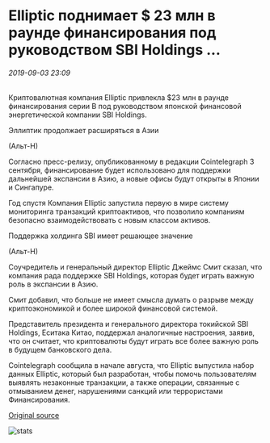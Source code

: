 # Elliptic поднимает $ 23 млн в раунде финансирования под руководством SBI Holdings ...

###### 2019-09-03 23:09

Криптовалютная компания Elliptic привлекла $23 млн в раунде финансирования серии B под руководством японской финансовой энергетической компании SBI Holdings.

Эллиптик продолжает расширяться в Азии

(Альт-Н)

Согласно пресс-релизу, опубликованному в редакции Cointelegraph 3 сентября, финансирование будет использовано для поддержки дальнейшей экспансии в Азию, а новые офисы будут открыты в Японии и Сингапуре.

Год спустя Компания Elliptic запустила первую в мире систему мониторинга транзакций криптоактивов, что позволило компаниям безопасно взаимодействовать с новым классом активов.

Поддержка холдинга SBI имеет решающее значение

(Альт-Н)

Соучредитель и генеральный директор Elliptic Джеймс Смит сказал, что компания рада поддержке SBI Holdings, которая будет играть важную роль в экспансии в Азию.

Смит добавил, что больше не имеет смысла думать о разрыве между криптоэкономикой и более широкой финансовой системой.

Представитель президента и генерального директора токийской SBI Holdings, Еситака Китао, поддержал аналогичные настроения, заявив, что он считает, что криптовалюты будут играть все более важную роль в будущем банковского дела.

Cointelegraph сообщила в начале августа, что Elliptic выпустила набор данных Elliptic, который был разработан, чтобы помочь пользователям выявлять незаконные транзакции, а также операции, связанные с отмыванием денег, нарушениями санкций или террористами Финансирования.

[Original source](https://cointelegraph.com/news/elliptic-raises-23-million-in-funding-round-led-by-sbi-holdings)

![stats](https://c.statcounter.com/11760860/0/a89fa40b/1/ "stats")